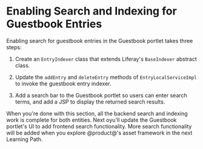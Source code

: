 # Enabling Search and Indexing for Guestbook Entries [](id=enabling-search-and-indexing-for-guestbook-entries)

Enabling search for guestbook entries in the Guestbook portlet takes three
steps:

1. Create an `EntryIndexer` class that extends Liferay's `BaseIndexer` abstract
   class.

2. Update the `addEntry` and `deleteEntry` methods of `EntryLocalServiceImpl` to
   invoke the guestbook entry indexer.

3. Add a search bar to the Guestbook portlet so users can enter search terms,
   and add a JSP to display the returned search results.

When you're done with this section, all the backend search and indexing work is
complete for both entities. Next oyu'll update the Guestbook portlet's UI to add
frontend search functionality. More search functionality will be added when you
explore @product@'s asset framework in the next Learning Path.
